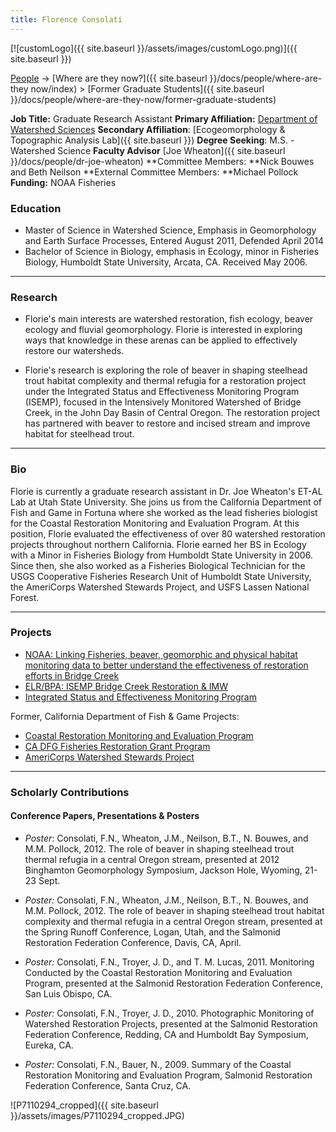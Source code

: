 ```yaml
---
title: Florence Consolati
---
```


[![customLogo]({{ site.baseurl }}/assets/images/customLogo.png)]({{ site.baseurl }})

[People]({{site.baseurl}}/people/index) -> [Where are they now?]({{ site.baseurl }}/docs/people/where-are-they now/index) > [Former Graduate Students]({{ site.baseurl }}/docs/people/where-are-they-now/former-graduate-students)

**Job Title:** Graduate Research Assistant
**Primary Affiliation:** [Department of Watershed Sciences](http://qcnr.usu.edu/wats/)
**Secondary Affiliation**: [Ecogeomorphology & Topographic Analysis Lab]({{ site.baseurl }})
**Degree Seeking**: M.S. - Watershed Science
**Faculty Advisor** [Joe Wheaton]({{ site.baseurl }}/docs/people/dr-joe-wheaton)
**Committee Members: **Nick Bouwes and Beth Neilson
**External Committee Members: **Michael Pollock
**Funding:** NOAA Fisheries

### Education

* Master of Science in Watershed Science, Emphasis in Geomorphology and Earth Surface Processes, Entered August 2011, Defended April 2014
* Bachelor of Science in Biology, emphasis in Ecology, minor in Fisheries Biology, Humboldt State University, Arcata, CA. Received May 2006.

------

### Research

- Florie's main interests are watershed restoration, fish ecology, beaver ecology and fluvial geomorphology.  Florie is interested in exploring ways that knowledge in these arenas can be applied to effectively restore our watersheds.


- Florie's research is exploring the role of beaver in shaping steelhead trout habitat complexity and thermal refugia for a restoration project under the Integrated Status and Effectiveness Monitoring Program (ISEMP), focused in the Intensively Monitored Watershed of Bridge Creek, in the John Day Basin of Central Oregon.  The restoration project has partnered with beaver to restore and incised stream and improve habitat for steelhead trout.

------

### Bio

Florie is currently a graduate research assistant in Dr. Joe Wheaton's ET-AL Lab at Utah State University. She joins us from the California Department of Fish and Game in Fortuna where she worked as the lead fisheries biologist for the Coastal Restoration Monitoring and Evaluation Program. At this position, Florie evaluated the effectiveness of over 80 watershed restoration projects throughout northern California. Florie earned her BS in Ecology with a Minor in Fisheries Biology from Humboldt State University in 2006. Since then, she also worked as a Fisheries Biological Technician for the USGS Cooperative Fisheries Research Unit of Humboldt State University, the AmeriCorps Watershed Stewards Project, and USFS Lassen National Forest. 

------

### Projects

- [NOAA: Linking Fisheries, beaver, geomorphic and physical habitat monitoring data to better understand the effectiveness of restoration efforts in Bridge Creek](http://etal.joewheaton.org/projects/current-projects/noaa-linking-fisheries-beaver-geomorphic-and-physical-habitat-monitoring-data-to-better-understand-the-effectiveness-of-restoration-efforts-in-bridge-creek)
- [ELR/BPA: ISEMP Bridge Creek Restoration & IMW](http://etal.joewheaton.org/projects/current-projects/elr-bpa-isemp-bridge-creek-restoration-imw)
- [Integrated Status and Effectiveness Monitoring Program](http://www.nwfsc.noaa.gov/research/divisions/cbd/mathbio/isemp/index.cfm)

Former, California Department of Fish & Game Projects:

- [Coastal Restoration Monitoring and Evaluation Program](http://coastalwatersheds.ca.gov/portals/1/HumboldtBay/Monitoring/FisheryResourcesProjects/tabid/663/Default.aspx)
- [CA DFG Fisheries Restoration Grant Program](http://www.dfg.ca.gov/fish/Administration/Grants/FRGP/)
- [AmeriCorps Watershed Stewards Project](http://www.ccc.ca.gov/work/programs/AmeriCorpsPrograms/wsp/Pages/wsp1.aspx)

------

### Scholarly Contributions

#### Conference Papers, Presentations & Posters 

- *Poster*: Consolati, F.N., Wheaton, J.M., Neilson, B.T., N. Bouwes, and M.M. Pollock, 2012. The role of beaver in shaping steelhead trout thermal refugia in a central Oregon stream, presented at 2012 Binghamton Geomorphology Symposium, Jackson Hole, Wyoming, 21-23 Sept.


- *Poster:* Consolati, F.N., Wheaton, J.M., Neilson, B.T., N. Bouwes, and M.M. Pollock, 2012. The role of beaver in shaping steelhead trout habitat complexity and thermal refugia in a central Oregon stream, presented at the Spring Runoff Conference, Logan, Utah, and the Salmonid Restoration Federation Conference, Davis, CA, April.


- *Poster:* Consolati, F.N., Troyer, J. D., and T. M. Lucas, 2011. Monitoring Conducted by the Coastal Restoration Monitoring and Evaluation Program, presented at the Salmonid Restoration Federation Conference, San Luis Obispo, CA.


- *Poster:* Consolati, F.N., Troyer, J. D., 2010. Photographic Monitoring of Watershed Restoration Projects, presented at the Salmonid Restoration Federation Conference, Redding, CA and Humboldt Bay Symposium, Eureka, CA.


- *Poster:* Consolati, F.N., Bauer, N., 2009. Summary of the Coastal Restoration Monitoring and Evaluation Program, Salmonid Restoration Federation Conference, Santa Cruz, CA.

![P7110294_cropped]({{ site.baseurl }}/assets/images/P7110294_cropped.JPG)

